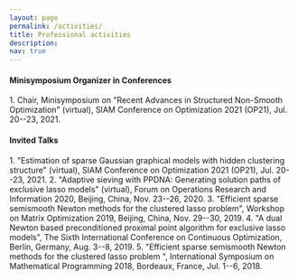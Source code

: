 ```yaml
---
layout: page
permalink: /activities/
title: Professional activities
description: 
nav: true
---
```


<h4>Minisymposium Organizer in Conferences</h4>
1. Chair, Minisymposium on "Recent Advances in Structured Non-Smooth Optimization" (virtual), SIAM Conference on Optimization 2021 (OP21), Jul. 20--23, 2021.

<h4>Invited Talks</h4>
1. "Estimation of sparse Gaussian graphical models with hidden clustering structure" (virtual), SIAM Conference on Optimization 2021 (OP21), Jul. 20--23, 2021.
2. "Adaptive sieving with PPDNA: Generating solution paths of exclusive lasso models" (virtual), Forum on Operations Research and Information 2020, Beijing, China, Nov. 23--26, 2020.
3. "Efficient sparse semismooth Newton methods for the clustered lasso problem", Workshop on Matrix Optimization 2019, Beijing, China, Nov. 29--30, 2019.
4. "A dual Newton based preconditioned proximal point algorithm for exclusive lasso models", The Sixth International Conference on Continuous Optimization, Berlin, Germany, Aug. 3--8, 2019.
5. "Efficient sparse semismooth Newton methods for the clustered lasso problem ", International Symposium on Mathematical Programming 2018, Bordeaux, France, Jul. 1--6, 2018.
